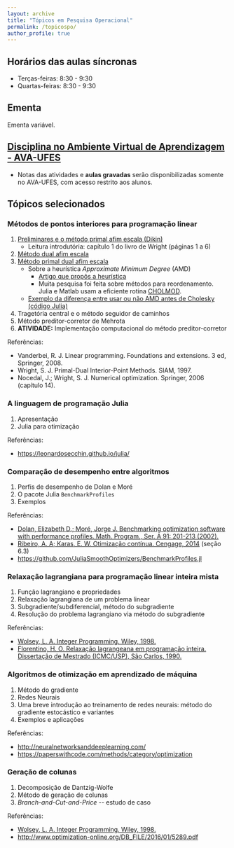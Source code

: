 ```yaml
---
layout: archive
title: "Tópicos em Pesquisa Operacional"
permalink: /topicospo/
author_profile: true
---
```


## Horários das aulas síncronas

- Terças-feiras: 8:30 - 9:30
- Quartas-feiras: 8:30 - 9:30


## Ementa

Ementa variável.


## [Disciplina no Ambiente Virtual de Aprendizagem - AVA-UFES](https://ava.ufes.br/course/view.php?id=16373)

- Notas das atividades e **aulas gravadas** serão disponibilizadas somente no AVA-UFES, com acesso restrito aos alunos.


## Tópicos selecionados

### Métodos de pontos interiores para programação linear

1. [Preliminares e o método primal afim escala (Dikin)](/files/topicospo/PTO_INT_1-primal_afim_escala.pdf)
   - Leitura introdutória: capítulo 1 do livro de Wright (páginas 1 a 6)
1. [Método dual afim escala](/files/topicospo/PTO_INT_2-dual_afim_escala.pdf)
1. [Método primal dual afim escala](/files/topicospo/PTO_INT_3-primal_dual_afim_escala.pdf)
   - Sobre a heurística *Approximate Minimum Degree* (AMD)
     - [Artigo que propôs a heurística](http://dx.doi.org/10.1137/S0895479894278952)
     - Muita pesquisa foi feita sobre métodos para reordenamento. Julia e Matlab usam a eficiente rotina [CHOLMOD](https://www.researchgate.net/publication/220492578_Algorithm_887_CHOLMOD_Supernodal_Sparse_Cholesky_Factorization_and_UpdateDowndate).
   - [Exemplo da diferença entre usar ou não AMD antes de Cholesky (código Julia)](/files/topicospo/PTO_INT-amd_ex.zip)
1. Tragetória central e o método seguidor de caminhos
1. Método preditor-corretor de Mehrota
1. **ATIVIDADE:** Implementação computacional do método preditor-corretor

Referências:
- Vanderbei, R. J. Linear programming. Foundations and extensions. 3 ed, Springer, 2008.
- Wright, S. J. Primal-Dual Interior-Point Methods. SIAM, 1997.
- Nocedal, J.; Wright, S. J. Numerical optimization. Springer, 2006 (capítulo 14).


### A linguagem de programação Julia

1. Apresentação
1. Julia para otimização

Referências:
- <https://leonardosecchin.github.io/julia/>


### Comparação de desempenho entre algoritmos

1. Perfis de desempenho de Dolan e Moré
1. O pacote Julia `BenchmarkProfiles`
1. Exemplos

Referências:
- [Dolan, Elizabeth D.; Moré, Jorge J. Benchmarking optimization software with performance profiles. Math. Program., Ser. A 91: 201-213 (2002).](https://doi.org/10.1007/s101070100263)
- [Ribeiro, A. A; Karas, E. W. Otimização contínua. Cengage, 2014](http://www.cengage.com.br/ls/otimizacao-continua-aspectos-teoricos-e-computacionais/) (seção 6.3)
- <https://github.com/JuliaSmoothOptimizers/BenchmarkProfiles.jl>


### Relaxação lagrangiana para programação linear inteira mista

1. Função lagrangiano e propriedades
1. Relaxação lagrangiana de um problema linear
1. Subgradiente/subdiferencial, método do subgradiente
1. Resolução do problema lagrangiano via método do subgradiente

Referências:
- [Wolsey, L. A. Integer Programming. Wiley, 1998.](https://www.wiley.com/en-us/Integer+Programming-p-9780471283669)
- [Florentino, H. O. Relaxação lagrangeana em programação inteira. Dissertação de Mestrado (ICMC/USP), São Carlos, 1990.](https://teses.usp.br/teses/disponiveis/55/55134/tde-20022019-110621/pt-br.php)


### Algoritmos de otimização em aprendizado de máquina

1. Método do gradiente
1. Redes Neurais
1. Uma breve introdução ao treinamento de redes neurais: método do gradiente estocástico e variantes
1. Exemplos e aplicações

Referências:
- <http://neuralnetworksanddeeplearning.com/>
- <https://paperswithcode.com/methods/category/optimization>


### Geração de colunas

1. Decomposição de Dantzig-Wolfe
1. Método de geração de colunas
1. *Branch-and-Cut-and-Price* -- estudo de caso

Referências:
- [Wolsey, L. A. Integer Programming. Wiley, 1998.](https://www.wiley.com/en-us/Integer+Programming-p-9780471283669)
- <http://www.optimization-online.org/DB_FILE/2016/01/5289.pdf>


<!--### Otimização não suave (a verificar)

1. Subgradiente e subdiferencial
1. *Bundle method*-->
